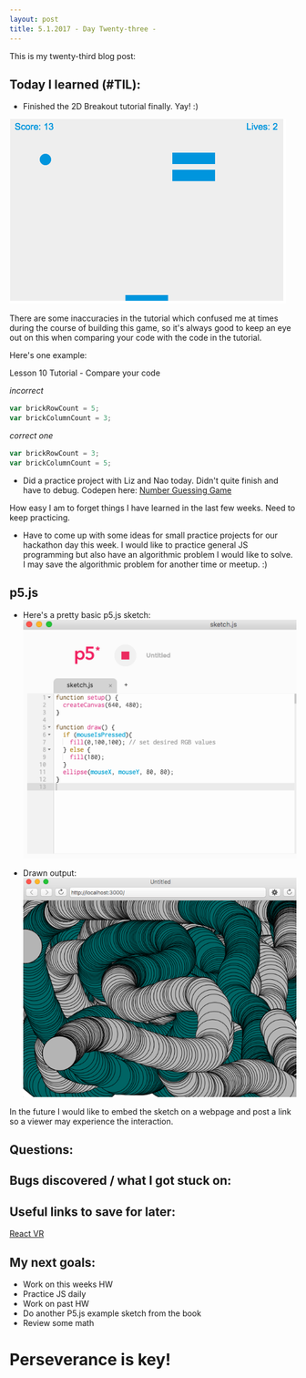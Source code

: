 ```yaml
---
layout: post
title: 5.1.2017 - Day Twenty-three - 
---
```


This is my twenty-third blog post:

## Today I learned (#TIL):   

- Finished the 2D Breakout tutorial finally.  Yay! :)  

![2D_breakout_img](/images/2D_breakout.png)

There are some inaccuracies in the tutorial which confused me at times during the course of building this game, so it's always good to keep an eye out on this when comparing your code with the code in the tutorial.

Here's one example:

Lesson 10 Tutorial - Compare your code

_incorrect_
```javascript
var brickRowCount = 5;
var brickColumnCount = 3;
```

_correct one_
```javascript
var brickRowCount = 3;
var brickColumnCount = 5;
```

- Did a practice project with Liz and Nao today.  Didn't quite finish and have to debug.
Codepen here:  [Number Guessing Game](https://codepen.io/r7uaz0n/pen/JNJdry?editors=0010)

How easy I am to forget things I have learned in the last few weeks.  Need to keep practicing.  

- Have to come up with some ideas for small practice projects for our hackathon day this week.  I would like to practice general JS programming but also have an algorithmic problem I would like to solve. I may save the algorithmic problem for another time or meetup. :)



## p5.js

- Here's a pretty basic p5.js sketch:
![P5js-exampleSketch2-2](/images/P5js-exampleSketch2-2.png)

- Drawn output:
![P5js-exampleOutput2-2](/images/P5js-exampleOutput2-2.png)

In the future I would like to embed the sketch on a webpage and post a link so a viewer may experience the interaction.


## Questions:


## Bugs discovered / what I got stuck on:


## Useful links to save for later:

[React VR](https://code.facebook.com/posts/215238872297197/building-virtual-reality-experiences-on-the-web-with-react-vr/)


## My next goals:

- Work on this weeks HW
- Practice JS daily
- Work on past HW
- Do another P5.js example sketch from the book
- Review some math


# Perseverance is key!







